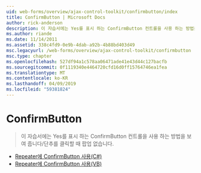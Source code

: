 ```yaml
---
uid: web-forms/overview/ajax-control-toolkit/confirmbutton/index
title: ConfirmButton | Microsoft Docs
author: rick-anderson
description: 이 자습서에는 Yes를 표시 하는 ConfirmButton 컨트롤을 사용 하는 방법을 보여 줍니다/단추를 클릭할 때 팝업 없습니다.
ms.author: riande
ms.date: 11/14/2011
ms.assetid: 338c4fd9-0e9b-4dab-a92b-4b88bd403d49
msc.legacyurl: /web-forms/overview/ajax-control-toolkit/confirmbutton
msc.type: chapter
ms.openlocfilehash: 527df94a1c578aa06471ade41e43d44c127bacfb
ms.sourcegitcommit: 0f1119340e4464720cfd16d0ff15764746ea1fea
ms.translationtype: MT
ms.contentlocale: ko-KR
ms.lasthandoff: 04/09/2019
ms.locfileid: "59381824"
---
```

# <a name="confirmbutton"></a>ConfirmButton

> 이 자습서에는 Yes를 표시 하는 ConfirmButton 컨트롤을 사용 하는 방법을 보여 줍니다/단추를 클릭할 때 팝업 없습니다.


- [Repeater에 ConfirmButton 사용(C#)](using-a-confirmbutton-in-a-repeater-cs.md)
- [Repeater에 ConfirmButton 사용(VB)](using-a-confirmbutton-in-a-repeater-vb.md)
